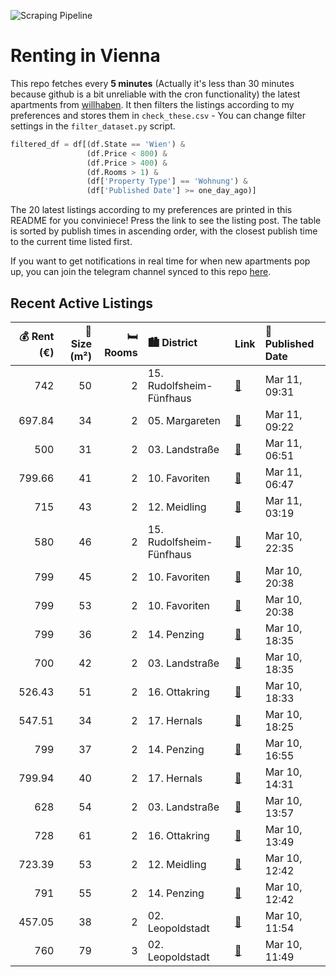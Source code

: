 ![Scraping Pipeline](https://github.com/AthomsG/renting-in-vienna/actions/workflows/run_pipeline.yml/badge.svg)


# Renting in Vienna

This repo fetches every **5 minutes** (Actually it's less than 30 minutes because github is a bit unreliable with the cron functionality) the latest apartments from [willhaben](https://www.willhaben.at/).
It then filters the listings according to my preferences and stores them in `check_these.csv` - You can change filter settings in the `filter_dataset.py` script.

```python
filtered_df = df[(df.State == 'Wien') & 
                 (df.Price < 800) &
                 (df.Price > 400) &
                 (df.Rooms > 1) &
                 (df['Property Type'] == 'Wohnung') &
                 (df['Published Date'] >= one_day_ago)]
```

The 20 latest listings according to my preferences are printed in this README for you conviniece! Press the link to see the listing post.
The table is sorted by publish times in ascending order, with the closest publish time to the current time listed first.

If you want to get notifications in real time for when new apartments pop up, you can join the telegram channel synced to this repo [here](https://t.me/+1HPAYOf5BSsyNTlk).

## Recent Active Listings

|   💰 Rent (€) |   📏 Size (m²) |   🛏️ Rooms | 🏙️ District              | Link                                                                                                                                                                                                                                                                                             | 📅 Published Date   |
|-------------:|--------------:|-----------:|:-------------------------|:-------------------------------------------------------------------------------------------------------------------------------------------------------------------------------------------------------------------------------------------------------------------------------------------------|:-------------------|
|       742    |            50 |          2 | 15. Rudolfsheim-Fünfhaus | [🔗](https://www.willhaben.at/iad/immobilien/d/mietwohnungen/wien/wien-1150-rudolfsheim-f%C3%BCnfhaus/2-zimmer-wohnung-im-15.-bezirk-1201818780/)                                                                                                                                                 | Mar 11, 09:31      |
|       697.84 |            34 |          2 | 05. Margareten           | [🔗](https://www.willhaben.at/iad/immobilien/d/mietwohnungen/wien/wien-1050-margareten/smarte-2-zimmer-wohnung-in-bester-lage---1050-wien%21-1566273152/)                                                                                                                                         | Mar 11, 09:22      |
|       500    |            31 |          2 | 03. Landstraße           | [🔗](https://www.willhaben.at/iad/immobilien/d/mietwohnungen/wien/wien-1030-landstra%C3%9Fe/singlewohnung-wien-landstra%C3%9Fe-1991389751/)                                                                                                                                                       | Mar 11, 06:51      |
|       799.66 |            41 |          2 | 10. Favoriten            | [🔗](https://www.willhaben.at/iad/immobilien/d/mietwohnungen/wien/wien-1100-favoriten/zu-vermieten%21-helle-2-zimmer-wohnung-mit-balkon_t22-buchengasse-1232369813/)                                                                                                                              | Mar 11, 06:47      |
|       715    |            43 |          2 | 12. Meidling             | [🔗](https://www.willhaben.at/iad/immobilien/d/mietwohnungen/wien/wien-1120-meidling/baujahr-2017---hofseitiger-2-zimmer-neubau-mit-balkon-n%C3%A4he-u4-1981483892/)                                                                                                                              | Mar 11, 03:19      |
|       580    |            46 |          2 | 15. Rudolfsheim-Fünfhaus | [🔗](https://www.willhaben.at/iad/immobilien/d/mietwohnungen/wien/wien-1150-rudolfsheim-f%C3%BCnfhaus/%28reserviert%29-perfekt-aufgeteilte-helle-wohnung-1429830033/)                                                                                                                             | Mar 10, 22:35      |
|       799    |            45 |          2 | 10. Favoriten            | [🔗](https://www.willhaben.at/iad/immobilien/d/mietwohnungen/wien/wien-1100-favoriten/sonnwend---living%21-erstbezug---k%C3%BCche---klima---beschattung---u1-n%C3%A4he%21-1661379415/)                                                                                                            | Mar 10, 20:38      |
|       799    |            53 |          2 | 10. Favoriten            | [🔗](https://www.willhaben.at/iad/immobilien/d/mietwohnungen/wien/wien-1100-favoriten/sonnwend---living%21-erstbezug---k%C3%BCche---klima---beschattung---u1-n%C3%A4he%21-1940698360/)                                                                                                            | Mar 10, 20:38      |
|       799    |            36 |          2 | 14. Penzing              | [🔗](https://www.willhaben.at/iad/immobilien/d/mietwohnungen/wien/wien-1140-penzing/hofseitige-2-zimmer-neubauwohnung-mit-idealer-aufteilung-1313787120/)                                                                                                                                         | Mar 10, 18:35      |
|       700    |            42 |          2 | 03. Landstraße           | [🔗](https://www.willhaben.at/iad/immobilien/d/mietwohnungen/wien/wien-1030-landstra%C3%9Fe/hofruhelage-nach-komplettsanierung-im-herzen-des-3.-bezirks-1042598031/)                                                                                                                              | Mar 10, 18:35      |
|       526.43 |            51 |          2 | 16. Ottakring            | [🔗](https://www.willhaben.at/iad/immobilien/d/mietwohnungen/wien/wien-1160-ottakring/%28reserviert%29-gemeindewohnung-1500893406/)                                                                                                                                                               | Mar 10, 18:33      |
|       547.51 |            34 |          2 | 17. Hernals              | [🔗](https://www.willhaben.at/iad/immobilien/d/mietwohnungen/wien/wien-1170-hernals/hofseitiger-neubau-beim-yppenmarkt-1404740837/)                                                                                                                                                               | Mar 10, 18:25      |
|       799    |            37 |          2 | 14. Penzing              | [🔗](https://www.willhaben.at/iad/immobilien/d/mietwohnungen/wien/wien-1140-penzing/37m%C2%B2---2.stock---moderne-2-zimmer-wohnung-mit-heiz--und-k%C3%BChlkombi-1255935771/)                                                                                                                      | Mar 10, 16:55      |
|       799.94 |            40 |          2 | 17. Hernals              | [🔗](https://www.willhaben.at/iad/immobilien/d/mietwohnungen/wien/wien-1170-hernals/modernes-wohnen-im-erstbezug---frisch-sanierte-wohnung-mit-hochwertiger-ausstattung%21---jetzt-zuschlagen-1534867671/)                                                                                        | Mar 10, 14:31      |
|       628    |            54 |          2 | 03. Landstraße           | [🔗](https://www.willhaben.at/iad/immobilien/d/mietwohnungen/wien/wien-1030-landstra%C3%9Fe/n%C3%A4he-botanischer-garten---mohsgasse-%7C-zentral-gelegene-54m%C2%B2-altbauwohnung-mit-flair-%7C-2-zimmer-%7C-einbauk%C3%BCche-%7C-neu-adaptiert-%7C-gesamtmiete-%E2%82%AC-628----%7C-1349834495/) | Mar 10, 13:57      |
|       728    |            61 |          2 | 16. Ottakring            | [🔗](https://www.willhaben.at/iad/immobilien/d/mietwohnungen/wien/wien-1160-ottakring/gut-geschnittene-wohnung-in-guter-lage-932927905/)                                                                                                                                                          | Mar 10, 13:49      |
|       723.39 |            53 |          2 | 12. Meidling             | [🔗](https://www.willhaben.at/iad/immobilien/d/mietwohnungen/wien/wien-1120-meidling/zu-vermieten:-53-m%C2%B2-wohnung-in-der-ruckergasse-49-1120-wien-1088571213/)                                                                                                                                | Mar 10, 12:42      |
|       791    |            55 |          2 | 14. Penzing              | [🔗](https://www.willhaben.at/iad/immobilien/d/mietwohnungen/wien/wien-1140-penzing/g%C3%BCnstige-lage-n%C3%A4he-u3-h%C3%BCtteldorfer-stra%C3%9Fe-1019597990/)                                                                                                                                    | Mar 10, 12:42      |
|       457.05 |            38 |          2 | 02. Leopoldstadt         | [🔗](https://www.willhaben.at/iad/immobilien/d/mietwohnungen/wien/wien-1020-leopoldstadt/h%C3%BCbsche-hofseitige-singlewohnung-n%C3%A4he-prater-1469247203/)                                                                                                                                      | Mar 10, 11:54      |
|       760    |            79 |          3 | 02. Leopoldstadt         | [🔗](https://www.willhaben.at/iad/immobilien/d/mietwohnungen/wien/wien-1020-leopoldstadt/%28reserviert%29-3-zimmer-gemeinde-wohnung-im-1020-wien-wwt/-vk-906762386/)                                                                                                                              | Mar 10, 11:49      |
